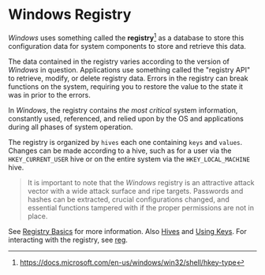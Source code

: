 # Windows Registry
*Windows* uses something called the **registry**[^2] as a database to store this configuration data for system components to store and retrieve this data. 

The data contained in the registry varies according to the version of *Windows* in question. Applications use something called the "registry API" to retrieve, modify, or delete registry data. Errors in the registry can break functions on the system, requiring you to restore the value to the state it was in prior to the errors. 

 In *Windows*, the registry contains *the most critical* system information, constantly used, referenced, and relied upon by the OS and applications during all phases of system operation. 

The registry is organized by `hives` each one containing `keys` and `values`. Changes can be made according to a hive, such as for a user via the `HKEY_CURRENT_USER` hive or on the entire system via the `HKEY_LOCAL_MACHINE` hive. 

> It is important to note that the *Windows* registry is an attractive attack vector with a wide attack surface and ripe targets. Passwords and hashes can be extracted, crucial configurations changed, and essential functions tampered with if the proper permissions are not in place. 

See [Registry Basics](../../Windows%20Fundamentals/10%20Registry%20Basics.md) for more information. Also [Hives](../../Windows%20Fundamentals/10%20Registry%20Basics.md#Hives) and [Using Keys](../../Windows%20Fundamentals/10%20Registry%20Basics.md#Using%20Keys). For interacting with the registry, see [reg](../../../Tools,%20Binaries,%20and%20Programs/Windows/Admin%20Tasks%20(not%20spellchecked)/reg.md).

[^1]: https://docs.microsoft.com/en-us/windows/win32/sysinfo/registry
[^2]: https://docs.microsoft.com/en-us/windows/win32/shell/hkey-type
[^3]: https://docs.microsoft.com/en-us/windows/win32/sysinfo/predefined-keys